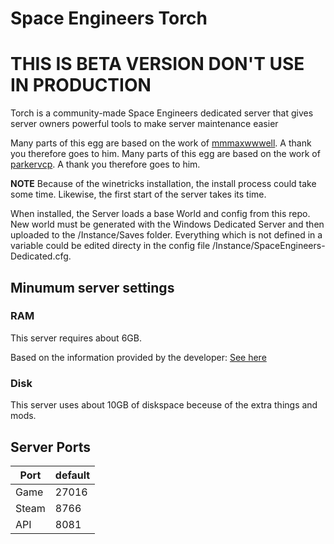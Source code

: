 # Space Engineers Torch 
# THIS IS BETA VERSION DON'T USE IN PRODUCTION
Torch is a community-made Space Engineers dedicated server that gives server owners powerful tools to make server maintenance easier

Many parts of this egg are based on the work of [mmmaxwwwell](https://github.com/mmmaxwwwell/space-engineers-dedicated-docker-linux). A thank you therefore goes to him.
Many parts of this egg are based on the work of [parkervcp](https://github.com/parkervcp/eggs). A thank you therefore goes to him.

**NOTE**
Because of the winetricks installation, the install process could take some time. Likewise, the first start of the server takes its time.

When installed, the Server loads a base World and config from this repo. New world must be generated with the Windows Dedicated Server and then uploaded to the /Instance/Saves folder.
Everything which is not defined in a variable could be edited directy in the config file /Instance/SpaceEngineers-Dedicated.cfg.

## Minumum server settings
### RAM
This server requires about 6GB.

Based on the information provided by the developer: [See here](https://www.spaceengineersgame.com/dedicated-servers/)

### Disk
This server uses about 10GB of diskspace beceuse of the extra things and mods.

## Server Ports

| Port  | default |
|-------|---------|
| Game  | 27016   |
| Steam | 8766    |
| API   | 8081    |
